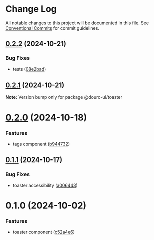# Change Log

All notable changes to this project will be documented in this file.
See [Conventional Commits](https://conventionalcommits.org) for commit guidelines.

## [0.2.2](https://github.com/Douro-ui/design-system/compare/@douro-ui/toaster@0.2.1...@douro-ui/toaster@0.2.2) (2024-10-21)

### Bug Fixes

- tests ([08e2bad](https://github.com/Douro-ui/design-system/commit/08e2bad07fcebdf8f765123b5d145ed8b3b44fc7))

## [0.2.1](https://github.com/Douro-ui/design-system/compare/@douro-ui/toaster@0.2.0...@douro-ui/toaster@0.2.1) (2024-10-21)

**Note:** Version bump only for package @douro-ui/toaster

# [0.2.0](https://github.com/Douro-ui/design-system/compare/@douro-ui/toaster@0.1.1...@douro-ui/toaster@0.2.0) (2024-10-18)

### Features

- tags component ([b944732](https://github.com/Douro-ui/design-system/commit/b94473268f73083163d6d756194f7e317d97abfc))

## [0.1.1](https://github.com/Douro-ui/design-system/compare/@douro-ui/toaster@0.1.0...@douro-ui/toaster@0.1.1) (2024-10-17)

### Bug Fixes

- toaster accessibility ([a006443](https://github.com/Douro-ui/design-system/commit/a006443ced2b9e8fe744a120afb99e7110160dbc))

# 0.1.0 (2024-10-02)

### Features

- toaster component ([c52a4e6](https://github.com/Douro-ui/design-system/commit/c52a4e60fbd759c3044c2d1b0d9d78841392f456))
